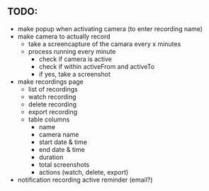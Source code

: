 ## TODO:

- make popup when activating camera (to enter recording name)
- make camera to actually record
  - take a screencapture of the camara every x minutes
  - process running every minute
    - check if camera is active
    - check if within activeFrom and activeTo
    - if yes, take a screenshot
- make recordings page
  - list of recordings
  - watch recording
  - delete recording
  - export recording
  - table columns
    - name
    - camera name
    - start date & time
    - end date & time
    - duration
    - total screenshots
    - actions (watch, delete, export)
- notification recording active reminder (email?)